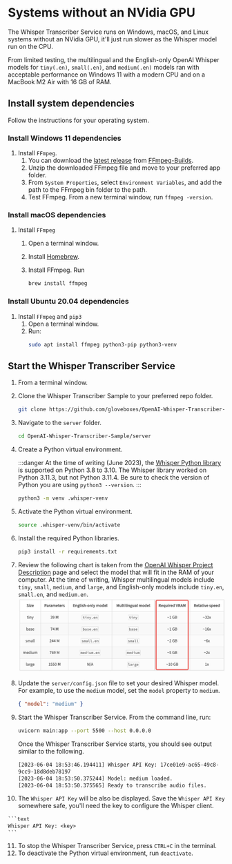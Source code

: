 # Systems without an NVidia GPU

The Whisper Transcriber Service runs on Windows, macOS, and Linux systems without an NVidia GPU, it'll just run slower as the Whisper model run on the CPU.

From limited testing, the multilingual and the English-only OpenAI Whisper models for `tiny(.en)`, `small(.en)`, and `medium(.en)` models ran with acceptable performance on Windows 11 with a modern CPU and on a MacBook M2 Air with 16 GB of RAM.

## Install system dependencies

Follow the instructions for your operating system.

### Install Windows 11 dependencies

1. Install `FFmpeg`.
   1. You can download the [latest release](https://github.com/BtbN/FFmpeg-Builds/releases/download/latest/ffmpeg-master-latest-win64-gpl.zip) from [FFmpeg-Builds](https://github.com/BtbN/FFmpeg-Builds/releases).
   2. Unzip the downloaded FFmpeg file and move to your preferred app folder.
   3. From `System Properties`, select `Environment Variables`, and add the path to the FFmpeg bin folder to the path.
   4. Test FFmpeg. From a new terminal window, run `ffmpeg -version`.

### Install macOS dependencies

1. Install `FFmpeg`
   1. Open a terminal window.
   1. Install [Homebrew](https://docs.brew.sh/Installation).
   1. Install FFmpeg. Run

        ```bash
        brew install ffmpeg
        ```

### Install Ubuntu 20.04 dependencies

1. Install `FFmpeg` and `pip3`
   1. Open a terminal window.
   2. Run:
        ```bash
        sudo apt install ffmpeg python3-pip python3-venv
        ```

## Start the Whisper Transcriber Service

1. From a terminal window.
2. Clone the Whisper Transcriber Sample to your preferred repo folder.

    ```bash
    git clone https://github.com/gloveboxes/OpenAI-Whisper-Transcriber-Sample.git
    ```

3. Navigate to the `server` folder.

    ```bash
    cd OpenAI-Whisper-Transcriber-Sample/server
    ```

4. Create a Python virtual environment.

    :::danger
    At the time of writing (June 2023), the [Whisper Python library](https://pypi.org/project/openai-whisper) is supported on Python 3.8 to 3.10. The Whisper library worked on Python 3.11.3, but not Python 3.11.4. Be sure to check the version of Python you are using `python3 --version`.
    :::

    ```bash
    python3 -m venv .whisper-venv
    ```

5. Activate the Python virtual environment.

    ```bash
    source .whisper-venv/bin/activate
    ```

6. Install the required Python libraries.

    ```bash
    pip3 install -r requirements.txt
    ```

7. Review the following chart is taken from the [OpenAI Whisper Project Description](https://pypi.org/project/openai-whisper/) page and select the model that will fit in the RAM of your computer. At the time of writing, Whisper multilingual models include `tiny`, `small`, `medium`, and `large`, and English-only models include `tiny.en`, `small.en`, and `medium.en`.
   ![](../media/whisper_model_selection.png)

8.  Update the `server/config.json` file to set your desired Whisper model. For example, to use the `medium` model, set the `model` property to `medium`.

    ```json
    { "model": "medium" }
    ```

9.   Start the Whisper Transcriber Service. From the command line, run:

        ```bash
        uvicorn main:app --port 5500 --host 0.0.0.0
        ```

        Once the Whisper Transcriber Service starts, you should see output similar to the following.

        ```text
        [2023-06-04 18:53:46.194411] Whisper API Key: 17ce01e9-ac65-49c8-9cc9-18d8deb78197
        [2023-06-04 18:53:50.375244] Model: medium loaded.
        [2023-06-04 18:53:50.375565] Ready to transcribe audio files.
        ```

10.  The `Whisper API Key` will be also be displayed. Save the `Whisper API Key` somewhere safe, you'll need the key to configure the Whisper client.

    ```text
    Whisper API Key: <key>
    ```

11. To stop the Whisper Transcriber Service, press `CTRL+C` in the terminal.
12. To deactivate the Python virtual environment, run `deactivate`.
